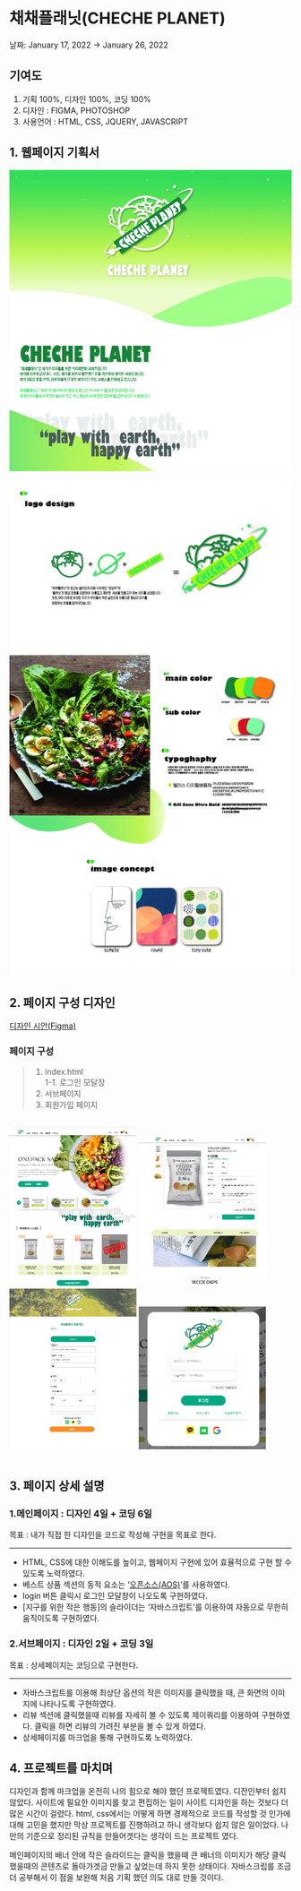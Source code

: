 # 채채플래닛(CHECHE PLANET)
날짜: January 17, 2022 → January 26, 2022

## 기여도

1. 기획 100%, 디자인 100%, 코딩 100% 
2. 디자인 : FIGMA, PHOTOSHOP
3. 사용언어 : HTML, CSS, JQUERY, JAVASCRIPT

## 1. 웹페이지 기획서

![1.jpg](./img/README/1.jpg)

![2.jpg](./img/README/2.jpg)

## 2. 페이지 구성 디자인

[디자인 시안(Figma)](https://www.figma.com/embed?embed_host=notion&url=https%3A%2F%2Fwww.figma.com%2Ffile%2F9FtUP4369mC83gEWlxgonw%2F%25EC%25B1%2584%25EC%25B1%2584%25ED%2594%258C%25EB%259E%2598%25EB%258B%259B%3Fnode-id%3D0%253A1)

### 페이지 구성
> 1. index.html<br>
> 1-1. 로그인 모달창
> 2. 서브페이지
> 3. 회원가입 페이지

<br>

<div>
    <img src='./img/README/index.html.png' width="45%" float ='left' alt="메인페이지">
    <img src='./img/README/sub.png' width="45%" float ='left' alt="서브페이지">
    <img src='./img/README/join.png' width="45%" float ='left' alt="회원가인 페이지">
    <img src='./img/README/ddd.png' width="45%" float ='right' alt="로그인 모달창">
</div>


<br>

## 3. 페이지 상세 설명

### 1.메인페이지 : **디자인 4일 + 코딩 6일**

목표 : 내가 직접 한 디자인을 코드로 작성해 구현을 목표로 한다.

---

- HTML, CSS에 대한 이해도를 높이고, 웹페이지 구현에 있어 효율적으로 구현 할 수있도록 노력하였다.
- 베스트 상품 섹션의 동적 요소는 ‘[오픈소스(AOS)](https://github.com/michalsnik/aos.git)’를 사용하였다.
- login 버튼 클릭시 로그인 모달창이 나오도록 구현하였다.
- [지구를 위한 작은 행동]의 슬라이더는 ‘자바스크립트’를 이용하여 자동으로 무한히 움직이도록 구현하였다.

### 2.서브페이지 : **디자인 2일 + 코딩 3일**

목표 : 상세페이지는 코딩으로 구현한다.

---

- 자바스크립트를 이용해 최상단 옵션의 작은 이미지를 클릭했을 때, 큰 화면의 이미지에 나타나도록 구현하였다.
- 리뷰 섹션에 클릭했을때 리뷰를 자세히 볼 수 있도록 제이쿼리를 이용하여 구현하였다.
클릭을 하면 리뷰의 가려진 부분을 볼 수 있게 하였다.
- 상세페이지를 마크업을 통해 구현하도록 노력하였다.

## 4. 프로젝트를 마치며

디자인과 함께 마크업을 온전히 나의 힘으로 해야 했던 프로젝트였다. 디잔인부터 쉽지 않았다. 사이트에 필요한 이미지를 찾고 편집하는 일이 사이트 디자인을 하는 것보다 더 많은 시간이 걸렸다.
html, css에서는 어떻게 하면 경제적으로 코드를 작성할 것 인가에 대해 고민을 했지만 막상 프로젝트를 진행하려고 하니 생각보다 쉽지 않은 일이었다. 나만의 기준으로 정리된 규칙을 만들어겟다는
생각이 드는 프로젝트 였다. 

메인페이지의 배너 안에  작은 슬라이드는 클릭을 했을때 큰 배너의 이미지가 해당 클릭했을때의 콘텐츠로 돌아가겟금 만들고 싶었는데 하지 못한 상태이다. 자바스크립를 조금 더 공부해서 이 점을 
보완해 처음 기획 했던 의도 대로 만들 것이다.
